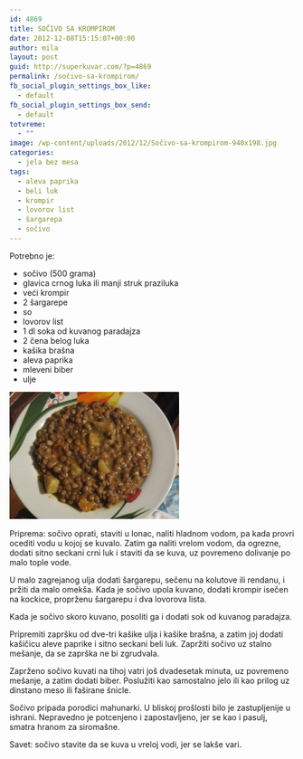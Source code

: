 ```yaml
---
id: 4869
title: SOČIVO SA KROMPIROM
date: 2012-12-08T15:15:07+00:00
author: mila
layout: post
guid: http://superkuvar.com/?p=4869
permalink: /sočivo-sa-krompirom/
fb_social_plugin_settings_box_like:
  - default
fb_social_plugin_settings_box_send:
  - default
totvreme:
  - ""
image: /wp-content/uploads/2012/12/Sočivo-sa-krompirom-940x198.jpg
categories:
  - jela bez mesa
tags:
  - aleva paprika
  - beli luk
  - krompir
  - lovorov list
  - šargarepa
  - sočivo
---
```

Potrebno je:

  * sočivo (500 grama)
  * glavica crnog luka ili manji struk praziluka
  * veći krompir
  * 2 šargarepe
  * so
  * lovorov list
  * 1 dl soka od kuvanog paradajza
  * 2 čena belog luka
  * kašika brašna
  * aleva paprika
  * mleveni biber
  * ulje

<img class="alignnone size-medium wp-image-4870" title="Sočivo sa krompirom" src="/wp-content/uploads/2012/12/Sočivo-sa-krompirom-300x225.jpg" alt="" width="300" height="225" /> 

Priprema: sočivo oprati, staviti u lonac, naliti hladnom vodom, pa kada provri ocediti vodu u kojoj se kuvalo. Zatim ga naliti vrelom vodom, da ogrezne, dodati sitno seckani crni luk i staviti da se kuva, uz povremeno dolivanje po malo tople vode.

U malo zagrejanog ulja dodati šargarepu, sečenu na kolutove ili rendanu, i pržiti da malo omekša. Kada je sočivo upola kuvano, dodati krompir isečen na kockice, proprženu šargarepu i dva lovorova lista.

Kada je sočivo skoro kuvano, posoliti ga i dodati sok od kuvanog paradajza.

Pripremiti zapršku od dve-tri kašike ulja i kašike brašna, a zatim joj dodati kašičicu aleve paprike i sitno seckani beli luk. Zapržiti sočivo uz stalno mešanje, da se zaprška ne bi zgrudvala.

Zaprženo sočivo kuvati na tihoj vatri još dvadesetak minuta, uz povremeno mešanje, a zatim dodati biber. Poslužiti kao samostalno jelo ili kao prilog uz dinstano meso ili faširane šnicle.

Sočivo pripada porodici mahunarki. U bliskoj prošlosti bilo je zastupljenije u ishrani. Nepravedno je potcenjeno i zapostavljeno, jer se kao i pasulj, smatra hranom za siromašne.

Savet: sočivo stavite da se kuva u vreloj vodi, jer se lakše vari.